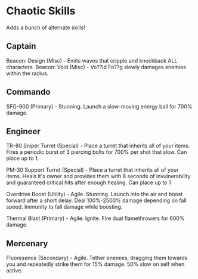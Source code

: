 # Chaotic Skills
Adds a bunch of alternate skills!

## Captain
Beacon: Design (Misc) - Emits waves that cripple and knockback ALL characters.
Beacon: Void (Misc) - Vo??id Fo??g slowly damages enemies within the radius.

## Commando
SFG-900 (Primary) - Stunning. Launch a slow-moving energy ball for 700% damage.

## Engineer
TR-80 Sniper Turret (Special) - Place a turret that inherits all of your items. Fires a periodic burst of 3 piercing bolts for 700% per shot that slow. Can place up to 1.

PM-30 Support Turret (Special) - Place a turret that inherits all of your items. Heals it's owner and provides them with 8 seconds of invulnerability and guaranteed critical hits after enough healing. Can place up to 1

Overdrive Boost (Utility) - Agile. Stunning. Launch into the air and boost forward after a short delay. Deal 100%-2500% damage depending on fall speed. Immunity to fall damage while boosting.

Thermal Blast (Primary) - Agile. Ignite. Fire dual flamethrowers for 600% damage.

## Mercenary
Fluoresence (Secondary) - Agile. Tether enemies, dragging them towards you and repeatedly strike them for 15% damage. 50% slow on self when active.
